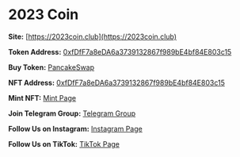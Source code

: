 # **2023 Coin**

**Site:** [https://2023coin.club](https://2023coin.club)

**Token Address:** [0xfDfF7a8eDA6a3739132867f989bE4bf84E803c15](https://bscscan.com/address/0xfDfF7a8eDA6a3739132867f989bE4bf84E803c15)

**Buy Token:** [PancakeSwap](https://pancakeswap.finance/swap?from=BNB&to=0xfDfF7a8eDA6a3739132867f989bE4bf84E803c15)

**NFT Address:** [0xfDfF7a8eDA6a3739132867f989bE4bf84E803c15](https://bscscan.com/address/0xfDfF7a8eDA6a3739132867f989bE4bf84E803c15)

**Mint NFT:** [Mint Page](https://2023coin.club/nft)

**Join Telegram Group:** [Telegram Group](https://t.me/+h3Kn0QvgCDtlZWNk)

**Follow Us on Instagram:** [Instagram Page](https://instagram.com/2023coin)

**Follow Us on TikTok:** [TikTok Page](https://www.tiktok.com/@2023coin)
